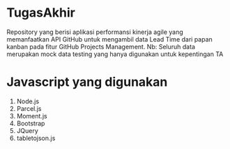 # TugasAkhir
Repository yang berisi aplikasi performansi kinerja agile yang memanfaatkan API GitHub untuk mengambil data Lead Time dari papan kanban pada fitur GitHub Projects Management.
Nb: Seluruh data merupakan mock data testing yang hanya digunakan untuk kepentingan TA

# Javascript yang digunakan
1. Node.js <br>
2. Parcel.js <br>
3. Moment.js <br>
4. Bootstrap <br>
5. JQuery <br>
6. tabletojson.js
